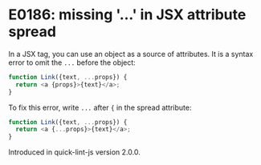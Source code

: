 # E0186: missing '...' in JSX attribute spread

In a JSX tag, you can use an object as a source of attributes. It is a syntax
error to omit the `...` before the object:

```javascript
function Link({text, ...props}) {
  return <a {props}>{text}</a>;
}
```

To fix this error, write `...` after `{` in the spread attribute:

```javascript
function Link({text, ...props}) {
  return <a {...props}>{text}</a>;
}
```

Introduced in quick-lint-js version 2.0.0.
